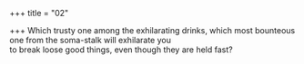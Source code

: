 +++
title = "02"

+++
Which trusty one among the exhilarating drinks, which most bounteous  one from the soma-stalk will exhilarate you  
to break loose good things, even though they are held fast?  